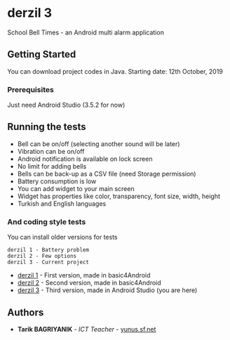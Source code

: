 # derzil 3

School Bell Times - an Android multi alarm application

## Getting Started

You can download project codes in Java.
Starting date: 12th October, 2019

### Prerequisites

Just need Android Studio (3.5.2 for now)

## Running the tests

- Bell can be on/off (selecting another sound will be later)
- Vibration can be on/off
- Android notification is available on lock screen
- No limit for adding bells
- Bells can be back-up as a CSV file (need Storage permission)
- Battery consumption is low
- You can add widget to your main screen
- Widget has properties like color, transparency, font size, width, height
- Turkish and English languages 

### And coding style tests

You can install older versions for tests

```
derzil 1 - Battery problem 
derzil 2 - Few options
derzil 3 - Current project 
```


* [derzil 1](https://play.google.com/store/apps/details?id=derZilTuzla.App) - First version, made in basic4Android
* [derzil 2](https://play.google.com/store/apps/details?id=derZil2.App) - Second version, made in basic4Android
* [derzil 3](https://play.google.com/store/apps/details?id=com.tuzla.derzil3) - Third version, made in Android Studio (you are here)

## Authors

* **Tarik BAGRIYANIK** - *ICT Teacher* - [yunus.sf.net](http://yunus.sf.net)
